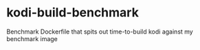 # kodi-build-benchmark
Benchmark Dockerfile that spits out time-to-build kodi against my benchmark image
